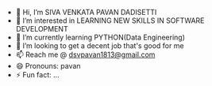 - 👋 Hi, I’m SIVA VENKATA PAVAN DADISETTI
- 👀 I’m interested in LEARNING NEW SKILLS IN SOFTWARE DEVELOPMENT
- 🌱 I’m currently learning PYTHON(Data Engineering)
- 💞️ I’m looking to get a decent job that's good for me
- 📫 Reach me @ dsvpavan1813@gmail.com
- 😄 Pronouns: pavan
- ⚡ Fun fact: ...

<!---
d-s-v-pawon/d-s-v-pawon is a ✨ special ✨ repository because its `README.md` (this file) appears on your GitHub profile.
You can click the Preview link to take a look at your changes.
--->
